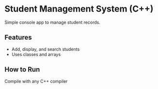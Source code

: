 # Student Management System (C++)

Simple console app to manage student records.

## Features
- Add, display, and search students
- Uses classes and arrays

## How to Run
Compile with any C++ compiler 
